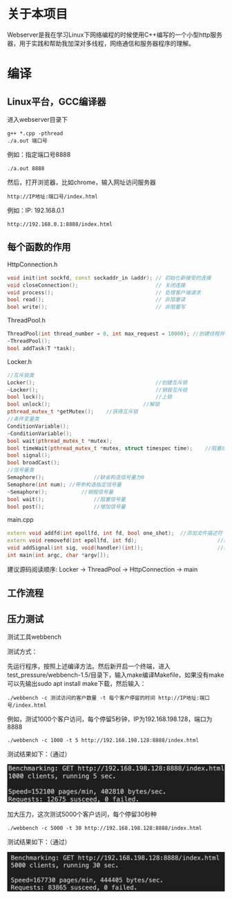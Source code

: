 # 关于本项目

Webserver是我在学习Linux下网络编程的时候使用C++编写的一个小型http服务器，用于实践和帮助我加深对多线程，网络通信和服务器程序的理解。

# 编译

## Linux平台，GCC编译器

进入webserver目录下

```
g++ *.cpp -pthread
./a.out 端口号
```

例如：指定端口号8888

```
./a.out 8888
```

然后，打开浏览器，比如chrome，输入网址访问服务器

```
http://IP地址:端口号/index.html
```

例如：IP: 192.168.0.1

```
http://192.168.0.1:8888/index.html
```

## 每个函数的作用

HttpConnection.h

```c++
void init(int sockfd, const sockaddr_in &addr); // 初始化新接受的连接
void closeConnection();                         // 关闭连接
void process();                                 // 处理客户端请求
bool read();                                    // 非阻塞读
bool write();                                   // 非阻塞写
```

ThreadPool.h

```c++
ThreadPool(int thread_number = 8, int max_request = 10000);	//创建线程并分离
~ThreadPool();																							//销毁线程
bool addTask(T *task);																			//添加任务
```

Locker.h

```c++
//互斥锁类
Locker(); 										//创建互斥锁
~Locker(); 										//销毁互斥锁
bool lock(); 									//上锁
bool unlock(); 								//解锁
pthread_mutex_t *getMutex(); 	//获得互斥锁
//条件变量类
ConditionVariable(); 																					//创建条件变量
~ConditionVariable(); 																				//销毁条件变量
bool wait(pthread_mutex_t *mutex);														//阻塞线程等待唤醒
bool timeWait(pthread_mutex_t *mutex, struct timespec time);	//阻塞线程等待时间唤醒
bool signal(); 																								//唤醒1+个线程
bool broadCast(); 																						//唤醒所有线程
//信号量类
Semaphore(); 				//缺省构造信号量为0
Semaphore(int num); //带参构造指定信号量
~Semaphore(); 			//销毁信号量
bool wait(); 				//阻塞信号量
bool post(); 				//增加信号量
```

main.cpp

```c++
extern void addfd(int epollfd, int fd, bool one_shot);	//添加文件描述符
extern void removefd(int epollfd, int fd);							//删除文件描述符
void addSignal(int sig, void(handler)(int));						//添加信号量
int main(int argc, char *argv[]);												//主线程处理IO
```

建议源码阅读顺序: Locker -> ThreadPool -> HttpConnection -> main

## 工作流程





## 压力测试

测试工具webbench

测试方式：

先运行程序，按照上述编译方法。然后新开启一个终端，进入test_pressure/webbench-1.5/目录下，输入make编译Makefile，如果没有make可以先输出sudo apt install make下载，然后输入：

```
./webbench -c 测试访问的客户数量 -t 每个客户停留的时间 http://IP地址:端口号/index.html
```

例如，测试1000个客户访问，每个停留5秒钟，IP为192.168.198.128，端口为8888

```
./webbench -c 1000 -t 5 http://192.168.198.128:8888/index.html
```

测试结果如下：（通过）

![](/image/1000-5.png)

加大压力，这次测试5000个客户访问，每个停留30秒种

```
./webbench -c 5000 -t 30 http://192.168.198.128:8888/index.html
```

测试结果如下：（通过）

![](/image/5000-30.png)
